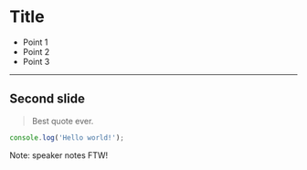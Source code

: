 # Title

- Point 1
- Point 2
- Point 3

---

## Second slide

> Best quote ever.

```js
console.log('Hello world!');
```

Note: speaker notes FTW!
